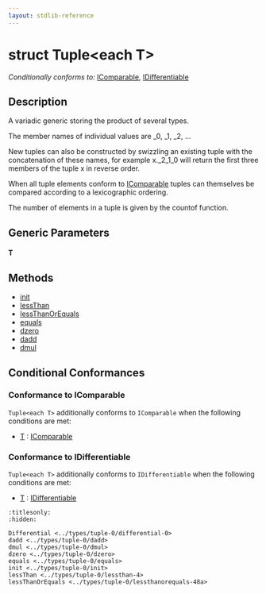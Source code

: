 ```yaml
---
layout: stdlib-reference
---
```


# struct Tuple\<each T\>

*Conditionally conforms to:* [IComparable](../../interfaces/icomparable-01/index.md), [IDifferentiable](../../interfaces/idifferentiable-01/index.md)

## Description

A variadic generic storing the product of several types.

The member names of individual values are <span class='code'>_0</span>, <span class='code'>_1</span>, <span class='code'>_2</span>, ...

New tuples can also be constructed by swizzling an existing tuple with the
concatenation of these names, for example <span class='code'>x._2_1_0</span> will return the first
three members of the tuple <span class='code'>x</span> in reverse order.

When all tuple elements conform to <span class='code'><a href="../../interfaces/icomparable-01/index.md" class="code_type">IComparable</a></span> tuples can themselves be
compared according to a lexicographic ordering.

The number of elements in a tuple is given by the <span class='code'>countof</span> function.


## Generic Parameters

####  <a id="typeparam-T"></a>T

## Methods

* [init](init.md)
* [lessThan](lessthan-4.md)
* [lessThanOrEquals](lessthanorequals-48a.md)
* [equals](equals.md)
* [dzero](dzero.md)
* [dadd](dadd.md)
* [dmul](dmul.md)

## Conditional Conformances

### Conformance to IComparable
`Tuple<each T>` additionally conforms to `IComparable` when the following conditions are met:

  * [T](index.md#typeparam-T) : [IComparable](../../interfaces/icomparable-01/index.md)
### Conformance to IDifferentiable
`Tuple<each T>` additionally conforms to `IDifferentiable` when the following conditions are met:

  * [T](index.md#typeparam-T) : [IDifferentiable](../../interfaces/idifferentiable-01/index.md)

```{toctree}
:titlesonly:
:hidden:

Differential <../types/tuple-0/differential-0>
dadd <../types/tuple-0/dadd>
dmul <../types/tuple-0/dmul>
dzero <../types/tuple-0/dzero>
equals <../types/tuple-0/equals>
init <../types/tuple-0/init>
lessThan <../types/tuple-0/lessthan-4>
lessThanOrEquals <../types/tuple-0/lessthanorequals-48a>
```

<script>
// Fix .md links to .html when on ReadTheDocs
if (window.location.hostname.includes('readthedocs') || 
    window.location.hostname.includes('rtfd.io')) {
  document.addEventListener('DOMContentLoaded', function() {
    const links = document.querySelectorAll('a');
    links.forEach(link => {
      if (link.getAttribute('href') && link.getAttribute('href').endsWith('.md')) {
        link.href = link.href.replace(/\.md($|#|\?)/, '.html$1');
      }
    });
  });
}
</script>
